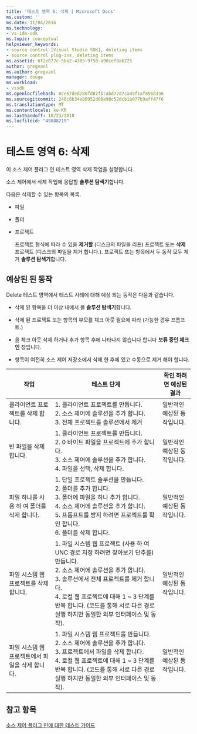 ```yaml
---
title: '테스트 영역 6: 삭제 | Microsoft Docs'
ms.custom: ''
ms.date: 11/04/2016
ms.technology:
- vs-ide-sdk
ms.topic: conceptual
helpviewer_keywords:
- source control [Visual Studio SDK], deleting items
- source control plug-ins, deleting items
ms.assetid: 6f2e872c-5ba2-4303-9f50-a90cef9a6225
author: gregvanl
ms.author: gregvanl
manager: douge
ms.workload:
- vssdk
ms.openlocfilehash: 0ce67ded280fd87fbcabd72d7ca45f1af8568336
ms.sourcegitcommit: 240c8b34e80952d00e90c52dcb1a077b9aff47f6
ms.translationtype: MT
ms.contentlocale: ko-KR
ms.lasthandoff: 10/23/2018
ms.locfileid: "49888219"
---
```

# <a name="test-area-6-delete"></a>테스트 영역 6: 삭제
이 소스 제어 플러그 인 테스트 영역 삭제 작업을 설명합니다.  
  
 소스 제어에서 삭제 작업에 응답할 **솔루션 탐색기**합니다.  
  
 다음은 삭제할 수 있는 항목의 목록.  
  
- 파일  
  
- 폴더  
  
- 프로젝트  
  
  프로젝트 형식에 따라 수 있을 **제거할** (디스크의 파일을 리프) 프로젝트 또는 **삭제** 프로젝트 (디스크의 파일을 제거 합니다.). 프로젝트 또는 항목에서 두 동작 모두 제거 **솔루션 탐색기**합니다.  
  
## <a name="expected-behavior"></a>예상된 된 동작  
 Delete 테스트 영역에서 테스트 사례에 대해 예상 되는 동작은 다음과 같습니다.  
  
-   삭제 된 항목을 더 이상 내에서 볼 **솔루션 탐색기**합니다.  
  
-   삭제 된 프로젝트 또는 항목의 부모를 체크 아웃 필요에 따라 (가능한 경우 프롬프트.)  
  
-   을 체크 아웃 삭제 하거나 추가 항목 후에 나타나지 않습니다 합니다 **보류 중인 체크 인** 창입니다.  
  
-   항목이 여전히 소스 제어 저장소에서 삭제 한 후에 있고 수동으로 제거 해야 합니다.  
  
|작업|테스트 단계|확인 하려면 예상된 결과|  
|------------|----------------|--------------------------------|  
|클라이언트 프로젝트를 삭제 합니다.|1.  클라이언트 프로젝트를 만듭니다.<br />2.  소스 제어에 솔루션을 추가 합니다.<br />3.  전체 프로젝트를 솔루션에서 제거|일반적인 예상된 동작입니다.|  
|빈 파일을 삭제 합니다.|1.  클라이언트 프로젝트를 만듭니다.<br />2.  0 바이트 파일을 프로젝트에 추가 합니다.<br />3.  소스 제어에 솔루션을 추가 합니다.<br />4.  파일을 선택, 삭제 합니다.|일반적인 예상된 동작입니다.|  
|파일 하나를 사용 하 여 폴더를 삭제 합니다.|1.  단일 프로젝트 솔루션을 만듭니다.<br />2.  폴더를 추가 합니다.<br />3.  폴더에 파일을 하나 추가 합니다.<br />4.  소스 제어에 솔루션을 추가 합니다.<br />5.  프롬프트를 방지 하려면 프로젝트를 확인 합니다.<br />6.  폴더를 삭제 합니다.|일반적인 예상된 동작입니다.|  
|파일 시스템 웹 프로젝트를 삭제 합니다.|1.  파일 시스템 웹 프로젝트 (사용 하 여 UNC 경로 지정 하려면 찾아보기 단추를) 만듭니다.<br />2.  소스 제어에 솔루션을 추가 합니다.<br />3.  솔루션에서 전체 프로젝트를 제거 합니다.<br />4.  로컬 웹 프로젝트에 대해 1 ~ 3 단계를 반복 합니다. (코드를 통해 서로 다른 경로 실행 하지만 동일한 외부 인터페이스 및 동작).|일반적인 예상된 동작입니다.|  
|파일 시스템 웹 프로젝트에서 파일을 삭제 합니다.|1.  파일 시스템 웹 프로젝트를 만듭니다.<br />2.  소스 제어에 솔루션을 추가 합니다.<br />3.  프로젝트에서 파일을 삭제 합니다.<br />4.  로컬 웹 프로젝트에 대해 1 ~ 3 단계를 반복 합니다. (코드를 통해 서로 다른 경로 실행 하지만 동일한 외부 인터페이스 및 동작).|일반적인 예상된 동작입니다.|  
  
## <a name="see-also"></a>참고 항목  
 [소스 제어 플러그 인에 대한 테스트 가이드](../../extensibility/internals/test-guide-for-source-control-plug-ins.md)